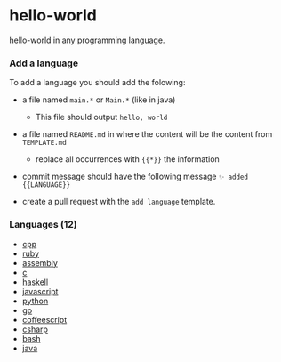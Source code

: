 # hello-world
hello-world in any programming language.

### Add a language

To add a language you should add the folowing:

* a file named `main.*` or `Main.*` (like in java)

    * This file should output `hello, world`

* a file named `README.md` in where the content will be the content from `TEMPLATE.md`

    * replace all occurrences with `{{*}}` the information

* commit message should have the following message `✨ added {{LANGUAGE}}`

* create a pull request with the `add language` template.


### Languages (12)

* [cpp](./cpp)
* [ruby](./ruby)
* [assembly](./assembly)
* [c](./c)
* [haskell](./haskell)
* [javascript](./javascript)
* [python](./python)
* [go](./go)
* [coffeescript](./coffeescript)
* [csharp](./csharp)
* [bash](./bash)
* [java](./java)
